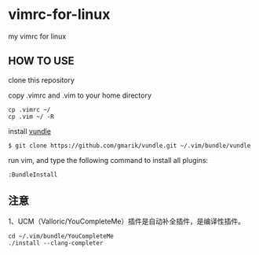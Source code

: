 vimrc-for-linux
===============

my vimrc for linux

HOW TO USE
----------

clone this repository

copy .vimrc and .vim to your home directory

    cp .vimrc ~/
    cp .vim ~/ -R

install [vundle](https://github.com/gmarik/vundle)

    $ git clone https://github.com/gmarik/vundle.git ~/.vim/bundle/vundle

run vim, and type the following command to install all plugins:

    :BundleInstall
    
注意
--------
1、UCM（Valloric/YouCompleteMe）插件是自动补全插件，是编译性插件。

    cd ~/.vim/bundle/YouCompleteMe
    ./install --clang-completer
    
    
